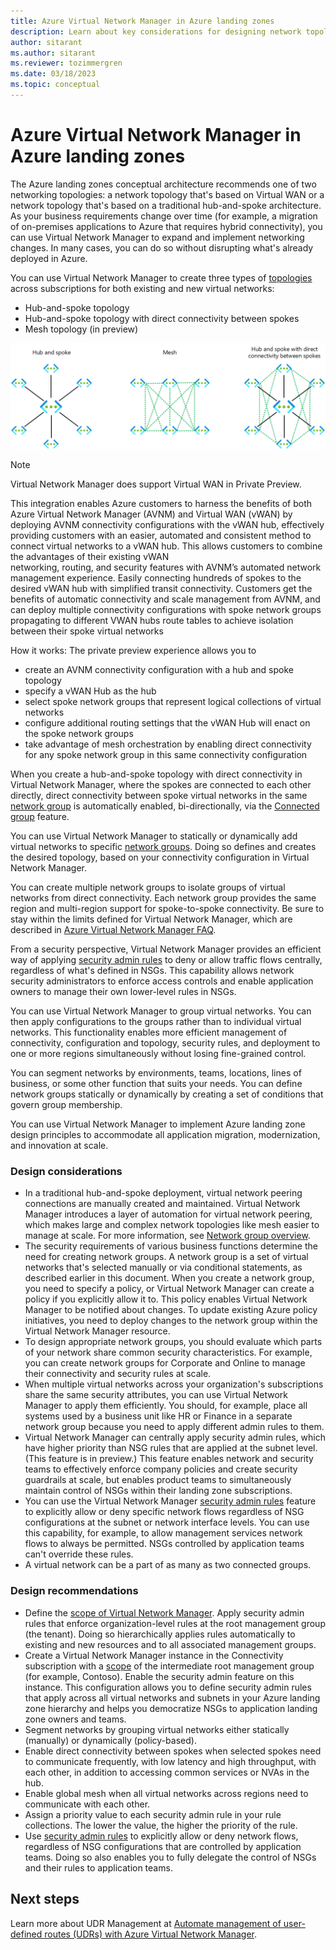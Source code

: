 ```yaml
---
title: Azure Virtual Network Manager in Azure landing zones
description: Learn about key considerations for designing network topologies in Azure with Azure Virtual Network Manager 
author: sitarant
ms.author: sitarant
ms.reviewer: tozimmergren
ms.date: 03/18/2023
ms.topic: conceptual
---
```


# Azure Virtual Network Manager in Azure landing zones

The Azure landing zones conceptual architecture recommends one of two networking topologies: a network topology that's based on Virtual WAN or a network topology that's based on a traditional hub-and-spoke architecture. As your business requirements change over time (for example, a migration of on-premises applications to Azure that requires hybrid connectivity), you can use Virtual Network Manager to expand and implement networking changes. In many cases, you can do so without disrupting what's already deployed in Azure.  

You can use Virtual Network Manager to create three types of [topologies](/azure/virtual-network-manager/concept-connectivity-configuration) across subscriptions for both existing and new virtual networks:

- Hub-and-spoke topology
- Hub-and-spoke topology with direct connectivity between spokes
- Mesh topology (in preview)

![Diagram that shows Azure virtual network topologies.](../../_images/azure-best-practices/azure-virtual-network-manager-network-topologies.png)

>[!NOTE]
> Virtual Network Manager does support Virtual WAN in Private Preview. 

This integration enables Azure customers to harness the benefits of both Azure Virtual Network Manager (AVNM) and Virtual WAN (vWAN) by deploying AVNM connectivity configurations with the vWAN hub, 
effectively providing customers with an easier, automated and consistent method to connect virtual networks to a vWAN hub. This allows customers to combine the advantages of their existing vWAN  
networking, routing, and security features with AVNM’s automated network management experience. Easily connecting hundreds of spokes to the desired vWAN hub with simplified transit connectivity.
Customers get the benefits of automatic connectivity and scale management from AVNM, and can deploy multiple connectivity configurations with spoke network groups propagating to different VWAN hubs
route tables to achieve isolation between their spoke virtual networks

How it works: The private preview experience allows you to
- create an AVNM connectivity configuration with a hub and spoke topology
- specify a vWAN Hub as the hub
- select spoke network groups that represent logical collections of virtual networks 
- configure additional routing settings that the vWAN Hub will enact on the spoke network groups
- take advantage of mesh orchestration by enabling direct connectivity for any spoke network group in this same connectivity configuration

When you create a hub-and-spoke topology with direct connectivity in Virtual Network Manager, where the spokes are connected to each other directly, direct connectivity between spoke 
virtual networks in the same [network group](/azure/virtual-network-manager/concept-network-groups) is automatically enabled, bi-directionally, via the [Connected group](/azure/virtual-network-manager/concept-connectivity-configuration#connected-group) feature. 

You can use Virtual Network Manager to statically or dynamically add virtual networks to specific [network groups](/azure/virtual-network-manager/concept-network-groups). Doing so defines and creates the desired topology, based on your connectivity configuration in Virtual Network Manager.

You can create multiple network groups to isolate groups of virtual networks from direct connectivity. Each network group provides the same region and multi-region support for spoke-to-spoke connectivity. Be sure to stay within the limits defined for Virtual Network Manager, which are described in [Azure Virtual Network Manager FAQ](/azure/virtual-network-manager/faq#limits).

From a security perspective, Virtual Network Manager provides an efficient way of applying [security admin rules](/azure/virtual-network-manager/concept-security-admins) to deny or allow traffic flows centrally, regardless of what's defined in NSGs. This capability allows network security administrators to enforce access controls and enable application owners to manage their own lower-level rules in NSGs.

You can use Virtual Network Manager to group virtual networks. You can then apply configurations to the groups rather than to individual virtual networks.
This functionality enables more efficient management of connectivity, configuration and topology, security rules, and deployment to one or more regions simultaneously without losing fine-grained control.

You can segment networks by environments, teams, locations, lines of business, or some other function that suits your needs. You can define network groups statically or dynamically by creating a set of conditions that govern group membership.

You can use Virtual Network Manager to implement Azure landing zone design principles to accommodate all application migration, modernization, and innovation at scale.

### Design considerations

- In a traditional hub-and-spoke deployment, virtual network peering connections are manually created and maintained. Virtual Network Manager introduces a layer of automation for virtual network peering, which makes large and complex network topologies like mesh easier to manage at scale. For more information, see [Network group overview](/azure/virtual-network-manager/concept-network-groups).
- The security requirements of various business functions determine the need for creating network groups. A network group is a set of virtual networks that's selected manually or via conditional statements, as described earlier in this document. When you create a network group, you need to specify a policy, or Virtual Network Manager can create a policy if you explicitly allow it to. This policy enables Virtual Network Manager to be notified about changes. To update existing Azure policy initiatives, you need to deploy changes to the network group within the Virtual Network Manager resource.
- To design appropriate network groups, you should evaluate which parts of your network share common security characteristics. For example, you can create network groups for Corporate and Online to manage their connectivity and security rules at scale.
- When multiple virtual networks across your organization's subscriptions share the same security attributes, you can use Virtual Network Manager to apply them efficiently. You should, for example, place all systems used by a business unit like HR or Finance in a separate network group because you need to apply different admin rules to them.
- Virtual Network Manager can centrally apply security admin rules, which have higher priority than NSG rules that are applied at the subnet level. (This feature is in preview.) This feature enables network and security teams to effectively enforce company policies and create security guardrails at scale, but enables product teams to simultaneously maintain control of NSGs within their landing zone subscriptions.
- You can use the Virtual Network Manager [security admin rules](/azure/virtual-network-manager/concept-security-admins) feature to explicitly allow or deny specific network flows regardless of NSG configurations at the subnet or network interface levels. You can use this capability, for example, to allow management services network flows to always be permitted. NSGs controlled by application teams can't override these rules.
- A virtual network can be a part of as many as two connected groups.

### Design recommendations

- Define the [scope of Virtual Network Manager](/azure/virtual-network-manager/concept-network-manager-scope). Apply security admin rules that enforce organization-level rules at the root management group (the tenant). Doing so hierarchically applies rules automatically to existing and new resources and to all associated management groups.
- Create a Virtual Network Manager instance in the Connectivity subscription with a [scope](/azure/virtual-network-manager/concept-network-manager-scope) of the intermediate root management group (for example, Contoso). Enable the security admin feature on this instance. This configuration allows you to define security admin rules that apply across all virtual networks and subnets in your Azure landing zone hierarchy and helps you democratize NSGs to application landing zone owners and teams.
- Segment networks by grouping virtual networks either statically (manually) or dynamically (policy-based).
- Enable direct connectivity between spokes when selected spokes need to communicate frequently, with low latency and high throughput, with each other, in addition to accessing common services or NVAs in the hub.
- Enable global mesh when all virtual networks across regions need to communicate with each other.  
- Assign a priority value to each security admin rule in your rule collections. The lower the value, the higher the priority of the rule. 
- Use [security admin rules](/azure/virtual-network-manager/concept-security-admins) to explicitly allow or deny network flows, regardless of NSG configurations that are controlled by application teams. Doing so also enables you to fully delegate the control of NSGs and their rules to application teams.

## Next steps
Learn more about UDR Management at
[Automate management of user-defined routes (UDRs) with Azure Virtual Network Manager](/azure/virtual-network-manager/concept-user-defined-route).